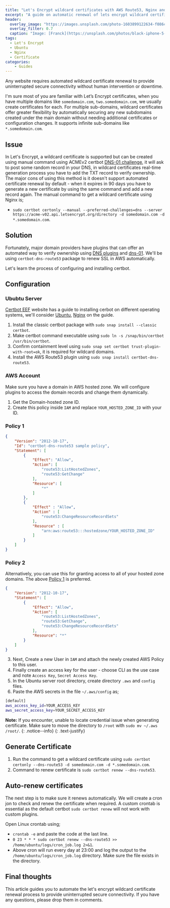 ```yaml
---
title: "Let's Encrypt wildcard certificates with AWS Route53, Nginx and Ubuntu"
excerpt: "A guide on automatic renewal of lets encrypt wildcard certificates using AWS Route53, Nginx and Ubuntu."
header:
  overlay_image: "https://images.unsplash.com/photo-1603899122634-f086ca5f5ddd?q=50&w=720&auto=format&fit=crop&ixlib=rb-4.0.3&ixid=M3wxMjA3fDB8MHxwaG90by1wYWdlfHx8fGVufDB8fHx8fA%3D%3D"
  overlay_filter: 0.7
  caption: "Image: [Franck](https://unsplash.com/photos/black-iphone-5-on-yellow-textile-DoWZMPZ-M9s)"
tags:
  - Let's Encrypt
  - Ubuntu
  - Nginx
  - Certificate
categories:
    - Guides
---
```

Any website requires automated wildcard certificate renewal to provide uninterrupted secure connectivity without human intervention or downtime.

I'm sure most of you are familiar with Let’s Encrypt certificates, when you have multiple domains like `somedomain.com`, `two.somedomain.com`, we usually create certificates for each. For multiple sub-domains, wildcard certificates offer greater flexibility by automatically securing any new subdomains created under the main domain without needing additional certificates or configuration changes. It supports infinite sub-domains like `*.somedomain.com`.

## Issue

In Let's Encrypt, a wildcard certificate is supported but can be created using manual command using ACMEv2 certbot [DNS-01 challenge](https://letsencrypt.org/docs/challenge-types/#dns-01-challenge), it will ask to post some random record in your DNS, in wildcard certificates real-time generation process you have to add the TXT record to verify ownership. The major cons of using this method is it doesn't support automated certificate renewal by default - when it expires in 90 days you have to generate a new certificate by using the same command and add a new record again. The manual command to get a wildcard certificate using Nginx is;
- `sudo certbot certonly --manual --preferred-challenges=dns --server https://acme-v02.api.letsencrypt.org/directory -d somedomain.com -d *.somedomain.com`.

## Solution

Fortunately, major domain providers have plugins that can offer an automated way to verify ownership using [DNS plugins](https://eff-certbot.readthedocs.io/en/latest/using.html#dns-plugins) and [dns-01](https://datatracker.ietf.org/doc/html/rfc8555#section-8.4). We'll be using `certbot-dns-route53` package to renew SSL in AWS automatically.

Let's learn the process of configuring and installing certbot.

## Configuration

### Ububtu Server
[Certbot EEF](https://certbot.eff.org/) website has a guide to installing cerbot on different operating systems, we'll consider [Ubuntu](https://ubuntu.com/download/server), [Nginx](https://www.nginx.com/) on the guide.

1. Install the classic certbot package with `sudo snap install --classic certbot`.
2. Make certbot command executable using `sudo ln -s /snap/bin/certbot /usr/bin/certbot`.
3. Confirm containment level using `sudo snap set certbot trust-plugin-with-root=ok`, it is required for wildcard domains.
4. Install the AWS Route53 plugin using `sudo snap install certbot-dns-route53`.

### AWS Account

Make sure you have a domain in AWS hosted zone. We will configure plugins to access the domain records and change them dynamically.

1. Get the Domain-hosted zone ID.
2. Create this policy inside `IAM` and replace `YOUR_HOSTED_ZONE_ID` with your ID.

### Policy 1

```json
{
    "Version": "2012-10-17",
    "Id": "certbot-dns-route53 sample policy",
    "Statement": [
        {
            "Effect": "Allow",
            "Action": [
                "route53:ListHostedZones",
                "route53:GetChange"
            ],
            "Resource": [
                "*"
            ]
        },
        {
            "Effect" : "Allow",
            "Action" : [
                "route53:ChangeResourceRecordSets"
            ],
            "Resource" : [
                "arn:aws:route53:::hostedzone/YOUR_HOSTED_ZONE_ID"
            ]
        }
    ]
}
```

### Policy 2

Alternatively, you can use this for granting access to all of your hosted zone domains. The above [Policy 1](#policy-1) is preferred.

```json
{
    "Version": "2012-10-17",
    "Statement": [
        {
            "Effect": "Allow",
            "Action": [
                "route53:ListHostedZones",
                "route53:GetChange",
                "route53:ChangeResourceRecordSets"
            ],
            "Resource": "*"
        }
    ]
}
```

3. Next, Create a new User in `IAM` and attach the newly created AWS Policy to this user.
4. Finally create an access key for the user - choose CLI as the use case and note `Access Key`, `Secret Access Key`.
5. In the Ubuntu server root directory, create directory `.aws` and `config` files.
6. Paste the AWS secrets in the file `~/.aws/config` as;

```bash
[default]
aws_access_key_id=YOUR_ACCESS_KEY
aws_secret_access_key=YOUR_SECRET_ACCESS_KEY
```

<i class="far fa-sticky-note"></i> **Note:** If you encounter, unable to locate credential issue when generating certificate. Make sure to move the directory to  `/root` with `sudo mv ~/.aws /root/`.
{: .notice--info}
{: .text-justify}

## Generate Certificate
1. Run the command to get a wildcard certificate using `sudo certbot certonly --dns-route53 -d somedomain.com -d *.somedomain.com`.
2. Command to renew certificate is `sudo certbot renew --dns-route53`.

## Auto-renew certificates
The next step is to make sure it renews automatically. We will create a cron jon to check and renew the certificate when required. A custom crontab is essential as the default certbot `sudo certbot renew` will not work with custom plugins.

Open Linux crontab using;
- `crontab -e` and paste the code at the last line.
- `0 23 * * * sudo certbot renew --dns-route53 >> /home/ubuntu/logs/cron_job.log 2>&1`.
- Above cron will run every day at 23:00 and log the output to the `/home/ubuntu/logs/cron_job.log` directory. Make sure the file exists in the directory.

## Final thoughts
This article guides you to automate the let's encrypt wildcard certificate renewal process to provide uninterrupted secure connectivity. If you have any questions, please drop them in comments.